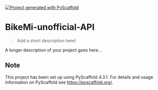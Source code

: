 <!-- These are examples of badges you might want to add to your README:
     please update the URLs accordingly

[![Built Status](https://api.cirrus-ci.com/github/<USER>/BikeMi-unofficial-API.svg?branch=main)](https://cirrus-ci.com/github/<USER>/BikeMi-unofficial-API)
[![ReadTheDocs](https://readthedocs.org/projects/BikeMi-unofficial-API/badge/?version=latest)](https://BikeMi-unofficial-API.readthedocs.io/en/stable/)
[![Coveralls](https://img.shields.io/coveralls/github/<USER>/BikeMi-unofficial-API/main.svg)](https://coveralls.io/r/<USER>/BikeMi-unofficial-API)
[![PyPI-Server](https://img.shields.io/pypi/v/BikeMi-unofficial-API.svg)](https://pypi.org/project/BikeMi-unofficial-API/)
[![Conda-Forge](https://img.shields.io/conda/vn/conda-forge/BikeMi-unofficial-API.svg)](https://anaconda.org/conda-forge/BikeMi-unofficial-API)
[![Monthly Downloads](https://pepy.tech/badge/BikeMi-unofficial-API/month)](https://pepy.tech/project/BikeMi-unofficial-API)
[![Twitter](https://img.shields.io/twitter/url/http/shields.io.svg?style=social&label=Twitter)](https://twitter.com/BikeMi-unofficial-API)
-->

[![Project generated with PyScaffold](https://img.shields.io/badge/-PyScaffold-005CA0?logo=pyscaffold)](https://pyscaffold.org/)

# BikeMi-unofficial-API

> Add a short description here!

A longer description of your project goes here...


<!-- pyscaffold-notes -->

## Note

This project has been set up using PyScaffold 4.3.1. For details and usage
information on PyScaffold see https://pyscaffold.org/.
